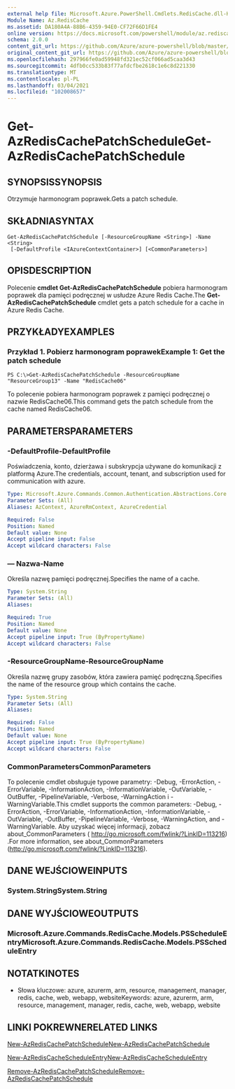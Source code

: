 ```yaml
---
external help file: Microsoft.Azure.PowerShell.Cmdlets.RedisCache.dll-Help.xml
Module Name: Az.RedisCache
ms.assetid: DA180A4A-88B6-4359-94E0-CF72F66D1FE4
online version: https://docs.microsoft.com/powershell/module/az.rediscache/get-azrediscachepatchschedule
schema: 2.0.0
content_git_url: https://github.com/Azure/azure-powershell/blob/master/src/RedisCache/RedisCache/help/Get-AzRedisCachePatchSchedule.md
original_content_git_url: https://github.com/Azure/azure-powershell/blob/master/src/RedisCache/RedisCache/help/Get-AzRedisCachePatchSchedule.md
ms.openlocfilehash: 297966fe0ad59948fd321ec52cf066ad5caa3d43
ms.sourcegitcommit: 4dfb0cc533b83f77afdcfbe2618c1e6c8d221330
ms.translationtype: MT
ms.contentlocale: pl-PL
ms.lasthandoff: 03/04/2021
ms.locfileid: "102008657"
---
```

# <span data-ttu-id="bbd02-101">Get-AzRedisCachePatchSchedule</span><span class="sxs-lookup"><span data-stu-id="bbd02-101">Get-AzRedisCachePatchSchedule</span></span>

## <span data-ttu-id="bbd02-102">SYNOPSIS</span><span class="sxs-lookup"><span data-stu-id="bbd02-102">SYNOPSIS</span></span>
<span data-ttu-id="bbd02-103">Otrzymuje harmonogram poprawek.</span><span class="sxs-lookup"><span data-stu-id="bbd02-103">Gets a patch schedule.</span></span>

## <span data-ttu-id="bbd02-104">SKŁADNIA</span><span class="sxs-lookup"><span data-stu-id="bbd02-104">SYNTAX</span></span>

```
Get-AzRedisCachePatchSchedule [-ResourceGroupName <String>] -Name <String>
 [-DefaultProfile <IAzureContextContainer>] [<CommonParameters>]
```

## <span data-ttu-id="bbd02-105">OPIS</span><span class="sxs-lookup"><span data-stu-id="bbd02-105">DESCRIPTION</span></span>
<span data-ttu-id="bbd02-106">Polecenie **cmdlet Get-AzRedisCachePatchSchedule** pobiera harmonogram poprawek dla pamięci podręcznej w usłudze Azure Redis Cache.</span><span class="sxs-lookup"><span data-stu-id="bbd02-106">The **Get-AzRedisCachePatchSchedule** cmdlet gets a patch schedule for a cache in Azure Redis Cache.</span></span>

## <span data-ttu-id="bbd02-107">PRZYKŁADY</span><span class="sxs-lookup"><span data-stu-id="bbd02-107">EXAMPLES</span></span>

### <span data-ttu-id="bbd02-108">Przykład 1. Pobierz harmonogram poprawek</span><span class="sxs-lookup"><span data-stu-id="bbd02-108">Example 1: Get the patch schedule</span></span>
```
PS C:\>Get-AzRedisCachePatchSchedule -ResourceGroupName "ResourceGroup13" -Name "RedisCache06"
```

<span data-ttu-id="bbd02-109">To polecenie pobiera harmonogram poprawek z pamięci podręcznej o nazwie RedisCache06.</span><span class="sxs-lookup"><span data-stu-id="bbd02-109">This command gets the patch schedule from the cache named RedisCache06.</span></span>

## <span data-ttu-id="bbd02-110">PARAMETERS</span><span class="sxs-lookup"><span data-stu-id="bbd02-110">PARAMETERS</span></span>

### <span data-ttu-id="bbd02-111">-DefaultProfile</span><span class="sxs-lookup"><span data-stu-id="bbd02-111">-DefaultProfile</span></span>
<span data-ttu-id="bbd02-112">Poświadczenia, konto, dzierżawa i subskrypcja używane do komunikacji z platformą Azure.</span><span class="sxs-lookup"><span data-stu-id="bbd02-112">The credentials, account, tenant, and subscription used for communication with azure.</span></span>

```yaml
Type: Microsoft.Azure.Commands.Common.Authentication.Abstractions.Core.IAzureContextContainer
Parameter Sets: (All)
Aliases: AzContext, AzureRmContext, AzureCredential

Required: False
Position: Named
Default value: None
Accept pipeline input: False
Accept wildcard characters: False
```

### <span data-ttu-id="bbd02-113">— Nazwa</span><span class="sxs-lookup"><span data-stu-id="bbd02-113">-Name</span></span>
<span data-ttu-id="bbd02-114">Określa nazwę pamięci podręcznej.</span><span class="sxs-lookup"><span data-stu-id="bbd02-114">Specifies the name of a cache.</span></span>

```yaml
Type: System.String
Parameter Sets: (All)
Aliases:

Required: True
Position: Named
Default value: None
Accept pipeline input: True (ByPropertyName)
Accept wildcard characters: False
```

### <span data-ttu-id="bbd02-115">-ResourceGroupName</span><span class="sxs-lookup"><span data-stu-id="bbd02-115">-ResourceGroupName</span></span>
<span data-ttu-id="bbd02-116">Określa nazwę grupy zasobów, która zawiera pamięć podręczną.</span><span class="sxs-lookup"><span data-stu-id="bbd02-116">Specifies the name of the resource group which contains the cache.</span></span>

```yaml
Type: System.String
Parameter Sets: (All)
Aliases:

Required: False
Position: Named
Default value: None
Accept pipeline input: True (ByPropertyName)
Accept wildcard characters: False
```

### <span data-ttu-id="bbd02-117">CommonParameters</span><span class="sxs-lookup"><span data-stu-id="bbd02-117">CommonParameters</span></span>
<span data-ttu-id="bbd02-118">To polecenie cmdlet obsługuje typowe parametry: -Debug, -ErrorAction, -ErrorVariable, -InformationAction, -InformationVariable, -OutVariable, -OutBuffer, -PipelineVariable, -Verbose, -WarningAction i -WarningVariable.</span><span class="sxs-lookup"><span data-stu-id="bbd02-118">This cmdlet supports the common parameters: -Debug, -ErrorAction, -ErrorVariable, -InformationAction, -InformationVariable, -OutVariable, -OutBuffer, -PipelineVariable, -Verbose, -WarningAction, and -WarningVariable.</span></span> <span data-ttu-id="bbd02-119">Aby uzyskać więcej informacji, zobacz about_CommonParameters ( http://go.microsoft.com/fwlink/?LinkID=113216) .</span><span class="sxs-lookup"><span data-stu-id="bbd02-119">For more information, see about_CommonParameters (http://go.microsoft.com/fwlink/?LinkID=113216).</span></span>

## <span data-ttu-id="bbd02-120">DANE WEJŚCIOWE</span><span class="sxs-lookup"><span data-stu-id="bbd02-120">INPUTS</span></span>

### <span data-ttu-id="bbd02-121">System.String</span><span class="sxs-lookup"><span data-stu-id="bbd02-121">System.String</span></span>

## <span data-ttu-id="bbd02-122">DANE WYJŚCIOWE</span><span class="sxs-lookup"><span data-stu-id="bbd02-122">OUTPUTS</span></span>

### <span data-ttu-id="bbd02-123">Microsoft.Azure.Commands.RedisCache.Models.PSScheduleEntry</span><span class="sxs-lookup"><span data-stu-id="bbd02-123">Microsoft.Azure.Commands.RedisCache.Models.PSScheduleEntry</span></span>

## <span data-ttu-id="bbd02-124">NOTATKI</span><span class="sxs-lookup"><span data-stu-id="bbd02-124">NOTES</span></span>
* <span data-ttu-id="bbd02-125">Słowa kluczowe: azure, azurerm, arm, resource, management, manager, redis, cache, web, webapp, website</span><span class="sxs-lookup"><span data-stu-id="bbd02-125">Keywords: azure, azurerm, arm, resource, management, manager, redis, cache, web, webapp, website</span></span>

## <span data-ttu-id="bbd02-126">LINKI POKREWNE</span><span class="sxs-lookup"><span data-stu-id="bbd02-126">RELATED LINKS</span></span>

[<span data-ttu-id="bbd02-127">New-AzRedisCachePatchSchedule</span><span class="sxs-lookup"><span data-stu-id="bbd02-127">New-AzRedisCachePatchSchedule</span></span>](./New-AzRedisCachePatchSchedule.md)

[<span data-ttu-id="bbd02-128">New-AzRedisCacheScheduleEntry</span><span class="sxs-lookup"><span data-stu-id="bbd02-128">New-AzRedisCacheScheduleEntry</span></span>](./New-AzRedisCacheScheduleEntry.md)

[<span data-ttu-id="bbd02-129">Remove-AzRedisCachePatchSchedule</span><span class="sxs-lookup"><span data-stu-id="bbd02-129">Remove-AzRedisCachePatchSchedule</span></span>](./Remove-AzRedisCachePatchSchedule.md)


